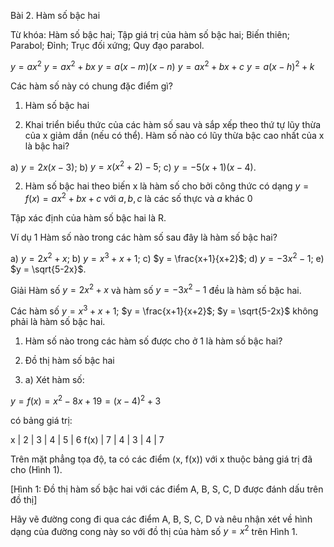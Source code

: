 Bài 2. Hàm số bậc hai

Từ khóa: Hàm số bậc hai; Tập giá trị của hàm số bậc hai; Biến thiên; Parabol; Đỉnh; Trục đối xứng; Quy đạo parabol.

$y = ax^2$
$y = ax^2 + bx$
$y = a(x - m)(x - n)$
$y = ax^2 + bx + c$
$y = a(x - h)^2 + k$

Các hàm số này có chung đặc điểm gì?

1. Hàm số bậc hai

1. Khai triển biểu thức của các hàm số sau và sắp xếp theo thứ tự lũy thừa của x giảm dần (nếu có thể). Hàm số nào có lũy thừa bậc cao nhất của x là bậc hai?

a) $y = 2x(x-3)$;        b) $y = x(x^2 + 2) - 5$;        c) $y = -5(x + 1)(x - 4)$.

2. Hàm số bậc hai theo biến x là hàm số cho bởi công thức có dạng $y = f(x) = ax^2 + bx + c$ với $a, b, c$ là các số thực và $a$ khác 0

Tập xác định của hàm số bậc hai là R.

Ví dụ 1
Hàm số nào trong các hàm số sau đây là hàm số bậc hai?

a) $y = 2x^2 + x$;   b) $y = x^3 + x + 1$;   c) $y = \frac{x+1}{x+2}$;   d) $y = -3x^2 - 1$;   e) $y = \sqrt{5-2x}$.

Giải
Hàm số $y = 2x^2 + x$ và hàm số $y = -3x^2 - 1$ đều là hàm số bậc hai.

Các hàm số $y = x^3 + x + 1$; $y = \frac{x+1}{x+2}$; $y = \sqrt{5-2x}$ không phải là hàm số bậc hai.

1. Hàm số nào trong các hàm số được cho ở 1 là hàm số bậc hai?

2. Đồ thị hàm số bậc hai

2. a) Xét hàm số:

$y = f(x) = x^2 - 8x + 19 = (x - 4)^2 + 3$

có bảng giá trị:

x | 2 | 3 | 4 | 5 | 6
f(x) | 7 | 4 | 3 | 4 | 7

Trên mặt phẳng tọa độ, ta có các điểm (x, f(x)) với x thuộc bảng giá trị đã cho (Hình 1).

[Hình 1: Đồ thị hàm số bậc hai với các điểm A, B, S, C, D được đánh dấu trên đồ thị]

Hãy vẽ đường cong đi qua các điểm A, B, S, C, D và nêu nhận xét về hình dạng của đường cong này so với đồ thị của hàm số $y = x^2$ trên Hình 1.
